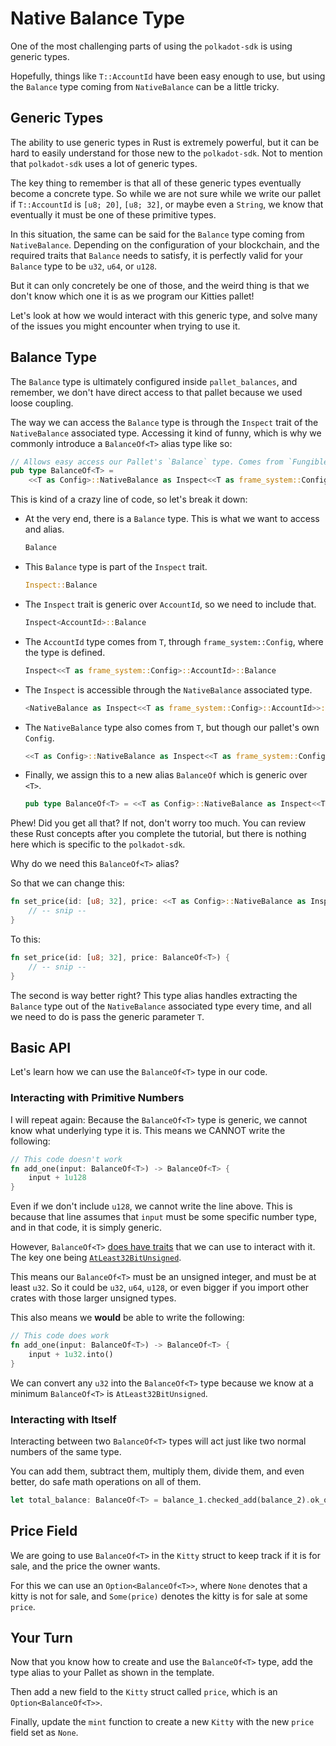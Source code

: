 # Native Balance Type

One of the most challenging parts of using the `polkadot-sdk` is using generic types.

Hopefully, things like `T::AccountId` have been easy enough to use, but using the `Balance` type coming from `NativeBalance` can be a little tricky.

## Generic Types

The ability to use generic types in Rust is extremely powerful, but it can be hard to easily understand for those new to the `polkadot-sdk`. Not to mention that `polkadot-sdk` uses a lot of generic types.

The key thing to remember is that all of these generic types eventually become a concrete type. So while we are not sure while we write our pallet if `T::AccountId` is `[u8; 20]`, `[u8; 32]`, or maybe even a `String`, we know that eventually it must be one of these primitive types.

In this situation, the same can be said for the `Balance` type coming from `NativeBalance`. Depending on the configuration of your blockchain, and the required traits that `Balance` needs to satisfy, it is perfectly valid for your `Balance` type to be `u32`, `u64`, or `u128`.

But it can only concretely be one of those, and the weird thing is that we don't know which one it is as we program our Kitties pallet!

Let's look at how we would interact with this generic type, and solve many of the issues you might encounter when trying to use it.

## Balance Type

The `Balance` type is ultimately configured inside `pallet_balances`, and remember, we don't have direct access to that pallet because we used loose coupling.

The way we can access the `Balance` type is through the `Inspect` trait of the `NativeBalance` associated type. Accessing it kind of funny, which is why we commonly introduce a `BalanceOf<T>` alias type like so:

```rust
// Allows easy access our Pallet's `Balance` type. Comes from `Fungible` interface.
pub type BalanceOf<T> =
	<<T as Config>::NativeBalance as Inspect<<T as frame_system::Config>::AccountId>>::Balance;

```

This is kind of a crazy line of code, so let's break it down:

- At the very end, there is a `Balance` type. This is what we want to access and alias.
	```rust
	Balance
	```
- This `Balance` type is part of the `Inspect` trait.
	```rust
	Inspect::Balance
	```
- The `Inspect` trait is generic over `AccountId`, so we need to include that.
	```rust
	Inspect<AccountId>::Balance
	```
- The `AccountId` type comes from `T`, through `frame_system::Config`, where the type is defined.
	```rust
	Inspect<<T as frame_system::Config>::AccountId>::Balance
	```
- The `Inspect` is accessible through the `NativeBalance` associated type.
	```rust
	<NativeBalance as Inspect<<T as frame_system::Config>::AccountId>>::Balance
	```
- The `NativeBalance` type also comes from `T`, but though our pallet's own `Config`.
	```rust
	<<T as Config>::NativeBalance as Inspect<<T as frame_system::Config>::AccountId>>::Balance
	```
- Finally, we assign this to a new alias `BalanceOf` which is generic over `<T>`.
	```rust
	pub type BalanceOf<T> = <<T as Config>::NativeBalance as Inspect<<T as frame_system::Config>::AccountId>>::Balance
	```

Phew! Did you get all that? If not, don't worry too much. You can review these Rust concepts after you complete the tutorial, but there is nothing here which is specific to the `polkadot-sdk`.

Why do we need this `BalanceOf<T>` alias?

So that we can change this:

```rust
fn set_price(id: [u8; 32], price: <<T as Config>::NativeBalance as Inspect<<T as frame_system::Config>::AccountId>>::Balance) {
	// -- snip --
}
```

To this:

```rust
fn set_price(id: [u8; 32], price: BalanceOf<T>) {
	// -- snip --
}
```

The second is way better right? This type alias handles extracting the `Balance` type out of the `NativeBalance` associated type every time, and all we need to do is pass the generic parameter `T`.

## Basic API

Let's learn how we can use the `BalanceOf<T>` type in our code.

### Interacting with Primitive Numbers

I will repeat again: Because the `BalanceOf<T>` type is generic, we cannot know what underlying type it is. This means we CANNOT write the following:

```rust
// This code doesn't work
fn add_one(input: BalanceOf<T>) -> BalanceOf<T> {
	input + 1u128
}
```

Even if we don't include `u128`, we cannot write the line above. This is because that line assumes that `input` must be some specific number type, and in that code, it is simply generic.

However, `BalanceOf<T>` [does have traits](https://paritytech.github.io/polkadot-sdk/master/frame_support/traits/tokens/trait.Balance.html) that we can use to interact with it. The key one being [`AtLeast32BitUnsigned`](https://paritytech.github.io/polkadot-sdk/master/polkadot_sdk_frame/arithmetic/trait.AtLeast32BitUnsigned.html).

This means our `BalanceOf<T>` must be an unsigned integer, and must be at least `u32`. So it could be `u32`, `u64`, `u128`, or even bigger if you import other crates with those larger unsigned types.

This also means we **would** be able to write the following:

```rust
// This code does work
fn add_one(input: BalanceOf<T>) -> BalanceOf<T> {
	input + 1u32.into()
}
```

We can convert any `u32` into the `BalanceOf<T>` type because we know at a minimum `BalanceOf<T>` is `AtLeast32BitUnsigned`.

### Interacting with Itself

Interacting between two `BalanceOf<T>` types will act just like two normal numbers of the same type.

You can add them, subtract them, multiply them, divide them, and even better, do safe math operations on all of them.

```rust
let total_balance: BalanceOf<T> = balance_1.checked_add(balance_2).ok_or(ArithmeticError::Overflow)?;
```

## Price Field

We are going to use `BalanceOf<T>` in the `Kitty` struct to keep track if it is for sale, and the price the owner wants.

For this we can use an `Option<BalanceOf<T>>`, where `None` denotes that a kitty is not for sale, and `Some(price)` denotes the kitty is for sale at some `price`.

## Your Turn

Now that you know how to create and use the `BalanceOf<T>` type, add the type alias to your Pallet as shown in the template.

Then add a new field to the `Kitty` struct called `price`, which is an `Option<BalanceOf<T>>`.

Finally, update the `mint` function to create a new `Kitty` with the new `price` field set as `None`.
